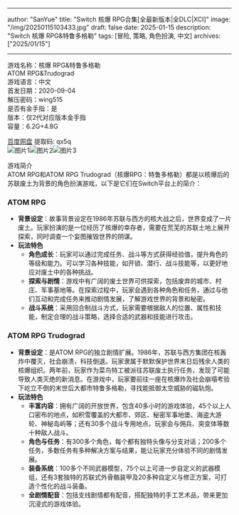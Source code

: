 
---
author: "SanYue"
title: "Switch 核爆 RPG合集[全最新版本|全DLC|XCI]"
image: "/img/20250115103433.jpg"
draft: false
date: 2025-01-15
description: "Switch 核爆 RPG&特鲁多格勒"
tags: [冒险, 策略, 角色扮演, 中文]
archives: ["2025/01/15"]

---

游戏名称：核爆 RPG&特鲁多格勒   
ATOM RPG&Trudograd    
游戏语言：中文  
首发日期：2020-09-04  
解压密码：wing515  
是否有金手指：是  
版本：仅2代对应版本金手指   
容量：6.2G+4.8G

[百度网盘](https://pan.baidu.com/s/1GioacOYErZ28Vt2XraJ0bw) 提取码: qx5q  
![图片1](/img/437b39.jpg)![图片2](/img/7144a9.jpg)![图片3](/img/f874f9.jpg)  

游戏简介  
ATOM RPG和ATOM RPG Trudograd（核爆RPG：特鲁多格勒）都是以核爆后的苏联废土为背景的角色扮演游戏，以下是它们在Switch平台上的简介：

### ATOM RPG
- **背景设定**：故事背景设定在1986年苏联与西方的核大战之后，世界变成了一片废土。玩家扮演的是一位经历了核爆的幸存者，需要在荒芜的苏联土地上展开探索，同时调查一个妄图摧毁世界的阴谋。
- **玩法特色**
    - **角色成长**：玩家可以通过完成任务、战斗等方式获得经验值，提升角色的等级和能力。可以学习各种技能，如开锁、潜行、战斗技能等，以更好地应对废土中的各种挑战。
    - **探索与剧情**：游戏中有广阔的废土世界可供探索，包括废弃的城市、村庄、军事基地等。在探索过程中，玩家会遇到各种角色和任务，通过与他们互动和完成任务来推动剧情发展，了解游戏世界的背景和秘密。
    - **战斗系统**：采用回合制战斗方式，玩家需要根据敌人的位置、属性和技能，制定合理的战斗策略，选择合适的武器和技能进行攻击。

### ATOM RPG Trudograd
- **背景设定**：是ATOM RPG的独立剧情扩展。1986年，苏联与西方集团在核轰炸中覆灭，社会崩溃，科技倒退。玩家隶属于默默保护世界末日后残余人类的核爆组织。两年前，玩家作为菜鸟特工被派往苏联废土执行任务，发现了可能导致人类灭绝的新消息。在游戏中，玩家要前往一座在核爆炸及社会崩塌考验下屹立不倒的末世后大都市特鲁多格勒，寻找能抵御太空威胁的磁轨炮。
- **玩法特色**
    - **丰富内容**：拥有广阔的开放世界，包含40多小时的游戏体验，45个以上人口密布的地点，如积雪覆盖的大都市、郊区、秘密军事地堡、海盗大游轮、神秘岛屿等；还有30多个战斗专用地点，玩家会与佣兵、突变体等数十种敌人战斗。
    - **角色与任务**：有300多个角色，每个都有独特头像与分支对话；200多个任务，多数任务有多种解决方案与结果，能让玩家充分体验不同的剧情发展。
    - **装备系统**：100多个不同武器模型，75个以上可进一步自定义的武器模组，还有3套独特的苏联式外骨骼装甲及20多种自定义与修正方案，可打造个性化的战斗装备。
    - **全剧情配音**：包括支线剧情都有配音，搭配独特的手工艺术品，带来更加沉浸式的游戏体验。

